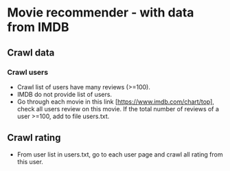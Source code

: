 # Movie recommender - with data from IMDB
## Crawl data
### Crawl users
* Crawl list of users have many reviews (>=100).
* IMDB do not provide list of users.
* Go through each movie in this link [https://www.imdb.com/chart/top], check all users review on this movie. If the total number of reviews of a user >=100, add to file users.txt.

## Crawl rating
* From user list in users.txt, go to each user page and crawl all rating from this user.
